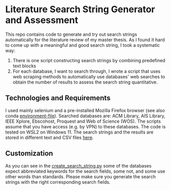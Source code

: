 # Literature Search String Generator and Assessment

This repo contains code to generate and try out search strings automatically for the literature review of my master thesis. As I found it hard to come up with a meaningful and good search string, I took a systematic way:

1. There is one script constructing search strings by combining predefined text blocks
2. For each database, I want to search through, I wrote a script that uses web scraping methods to automatically use databases' web searches to obtain the number of results to assess the search string quantitative.

## Technologies and Requirements

I used mainly selenium and a pre-installed Mozilla Firefox browser (see also conda [environment-file](environment.yml)). Searched databases are: ACM Library, AIS Library, IEEE Xplore, Ebscohost, Proquest and Web of Science (WOS). The scripts assume that you have access (e.g. by VPN) to these databases. The code is tested on WSL2 on Windows 11. The search strings and the results are stored in different text and CSV files [here](/data/).

## Customization

As you can see in the [create_search_string.py](code/create_search_string.py) some of the databases expect abbreviated keywords for the search fields, some not, and some use other words than standards. Please make sure you generate the search strings with the right corresponding search fields.
